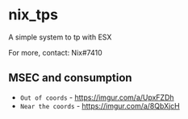 # nix_tps
A simple system to tp with ESX

For more, contact: Nix#7410

## MSEC and consumption
- `Out of coords` - https://imgur.com/a/UpxFZDh
- `Near the coords` - https://imgur.com/a/8QbXjcH
